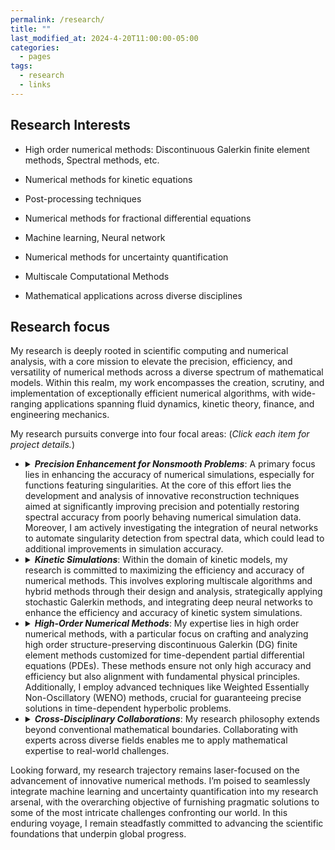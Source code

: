 ```yaml
---
permalink: /research/
title: ""
last_modified_at: 2024-4-20T11:00:00-05:00
categories:
  - pages
tags:
  - research
  - links
---
```


## Research Interests
* High order numerical methods: Discontinuous Galerkin finite element methods, Spectral methods, etc.

* Numerical methods for kinetic equations

* Post-processing techniques

* Numerical methods for fractional differential equations

* Machine learning, Neural network

* Numerical methods for uncertainty quantification

* Multiscale Computational Methods

* Mathematical applications across diverse disciplines

## Research focus
My research is deeply rooted in scientific computing and numerical analysis, with a core mission to elevate the precision, efficiency, and versatility of numerical methods across a diverse spectrum of mathematical models. Within this realm, my work encompasses the creation, scrutiny, and implementation of exceptionally efficient numerical algorithms, with wide-ranging applications spanning fluid dynamics, kinetic theory, finance, and engineering mechanics.

My research pursuits converge into four focal areas: (_Click each item for project details._)

* <details> <summary><em><strong>Precision Enhancement for Nonsmooth Problems</strong></em>: A primary focus lies in enhancing the accuracy of numerical simulations, especially for functions featuring singularities. At the core of this effort lies the development and analysis of innovative reconstruction techniques aimed at significantly improving precision and potentially restoring spectral accuracy  from poorly behaving numerical simulation data. Moreover, I am actively investigating the integration of neural networks to automate singularity detection from spectral data, which could lead to additional improvements in simulation accuracy.</summary><ul>
     <li><details open><summary>Project 1: Postprocessing techniques</summary> To be added.  <a href="https://lesliechenz.github.io/webpage/_pages/slides/talk_spectral2016.pdf">slides "Recovering exponential accuracy in spectral methods involving piecewise smooth functions"</a> </details> </li>
     <li><details><summary>Project 2: Solution-enriched numerical methods</summary> To be added.  </details></li>
     <li><details><summary>Project 3: Neural network-base singularity detectors</summary> To be added.  </details></li></ul></details>

* <details> <summary><em><strong>Kinetic Simulations</strong></em>: Within the domain of kinetic models, my research is committed to maximizing the efficiency and accuracy of numerical methods. This involves exploring multiscale algorithms and hybrid methods through their design and analysis, strategically applying stochastic Galerkin methods, and integrating deep neural networks to enhance the efficiency and accuracy of kinetic system simulations.</summary><ul>
    <li><details open><summary>Project 1: Numerical methods for simulating linear kinetic models - design and analysis</summary> To be added.  <a href="https://lesliechenz.github.io/webpage/_pages/slides/talk_WPI.pdf">slides "Multiscale Convergence Properties for Spectral Approximations of a Model Kinetic Equation"</a> </details> </li>
    <li><details><summary>Project 2: Numerical methods for kinetic models with uncertainties </summary> To be added.  </details></li>
    <li><details><summary>Project 3: Fast solvers</summary> To be added.  </details></li></ul></details>
 
* <details> <summary><em><strong>High-Order Numerical Methods</strong></em>:  My expertise lies in high order numerical methods, with a particular focus on crafting and analyzing high order structure-preserving discontinuous Galerkin (DG) finite element methods customized for time-dependent partial differential equations (PDEs). These methods ensure not only high accuracy and efficiency but also alignment with fundamental physical principles. Additionally, I employ advanced techniques like Weighted Essentially Non-Oscillatory (WENO) methods, crucial for guaranteeing precise solutions in time-dependent hyperbolic problems.</summary><ul>
    <li><details><summary>Project 1: High-order numerical methods for various PDEs and their applications</summary> To be added.  </details></li>
    <li><details open><summary>Project 2: Structure-preserving high-order numerical schemes for time-dependent PDEs </summary> To be added.  
      <a href="https://lesliechenz.github.io/webpage/_pages/slides/talk_20160302_UTK_cam.pdf">slides "Third-order Maximum-Principle-Satisfying Direct DG methods for convection-diffusion equations on unstructured triangular mesh"</a> 
      <details open><summary>
        <svg aria-hidden height="16" width="16" viewBox="0 0 16 16" version="1.1" class="octicon octicon-device-camera-video"><path fill-rule="evenodd" d="M16 3.75a.75.75 0 00-1.136-.643L11 5.425V4.75A1.75 1.75 0 009.25 3h-7.5A1.75 1.75 0 000 4.75v6.5C0 12.216.784 13 1.75 13h7.5A1.75 1.75 0 0011 11.25v-.675l3.864 2.318A.75.75 0 0016 12.25v-8.5zm-5 5.075l3.5 2.1v-5.85l-3.5 2.1v1.65zM9.5 6.75v-2a.25.25 0 00-.25-.25h-7.5a.25.25 0 00-.25.25v6.5c0 .138.112.25.25.25h7.5a.25.25 0 00.25-.25v-4.5z"></path></svg>
        <span aria-label="Video description Custom Title">Nonlinear porous medium equation</span>
        <span class="dropdown-caret"></span>
      </summary>
      <video muted controls style="max-height:640px;" src="https://github.com/LeslieChenZ/webpage/assets/50176086/9085d2ab-f776-4a1e-8e44-005636517684"></video>
      <details open><summary>
        <svg aria-hidden height="16" width="16" viewBox="0 0 16 16" version="1.1" class="octicon octicon-device-camera-video"><path fill-rule="evenodd" d="M16 3.75a.75.75 0 00-1.136-.643L11 5.425V4.75A1.75 1.75 0 009.25 3h-7.5A1.75 1.75 0 000 4.75v6.5C0 12.216.784 13 1.75 13h7.5A1.75 1.75 0 0011 11.25v-.675l3.864 2.318A.75.75 0 0016 12.25v-8.5zm-5 5.075l3.5 2.1v-5.85l-3.5 2.1v1.65zM9.5 6.75v-2a.25.25 0 00-.25-.25h-7.5a.25.25 0 00-.25.25v6.5c0 .138.112.25.25.25h7.5a.25.25 0 00.25-.25v-4.5z"></path></svg>
        <span aria-label="Video description Custom Title">Incompressible Navier–Stokes equation - Vortex patch problem</span>
        <span class="dropdown-caret"></span>
      </summary>
      <video muted controls style="max-height:640px;" src="https://github.com/LeslieChenZ/webpage/assets/50176086/e751a25e-4c53-42c5-9344-aab8b5c8f551"></video>
    </details></details></li></ul></details>

* <details> <summary><em><strong>Cross-Disciplinary Collaborations</strong></em>: My research philosophy extends beyond conventional mathematical boundaries. Collaborating with experts across diverse fields enables me to apply mathematical expertise to real-world challenges.</summary><ul>
    <li><details open><summary>Project 1: <em>Application in Finance</em> </summary> 
      Teaming up with experts in accounting and finance, I've employed data processing techniques to investigate the influence of CEOs on the readability of financial reports. This exploration has revealed invaluable insights into corporate governance.   </details></li>
    <li><details open><summary>Project 2: <em>Application in Civil Engineering</em></summary> 
      In collaboration with colleagues in civil engineering, we're leveraging cutting-edge machine learning techniques to uncover the intricate relationships between geometric descriptors and material behavior. This effort aims to deepen our understanding of material microstructure and fracture properties, with significant implications for materials science.  </details></li></ul></details>

Looking forward, my research trajectory remains laser-focused on the advancement of innovative numerical methods. I’m poised to seamlessly integrate machine learning and uncertainty quantification into my research arsenal, with the overarching objective of furnishing pragmatic solutions to some of the most intricate challenges confronting our world. In this enduring voyage, I remain steadfastly committed to advancing the scientific foundations that underpin global progress.


<!--
https://github.com/LeslieChenZ/webpage/assets/50176086/0d25da8b-fbdb-4870-8770-4f2fcaace1c7

https://github.com/LeslieChenZ/webpage/assets/50176086/ecbe486f-3e31-49b4-a3f0-a27b5ed349da
-->



<!-- [Click here for a poster on research projects.](https://lesliechenz.github.io/webpage/_pages/research_poster_20230223_UMassD_template_CAS_36x56.pdf)  -->

<!-- ### Click here for [Research Highlights](https://lesliechenz.github.io/webpage/_pages/research_highlight2023.pdf). -->
